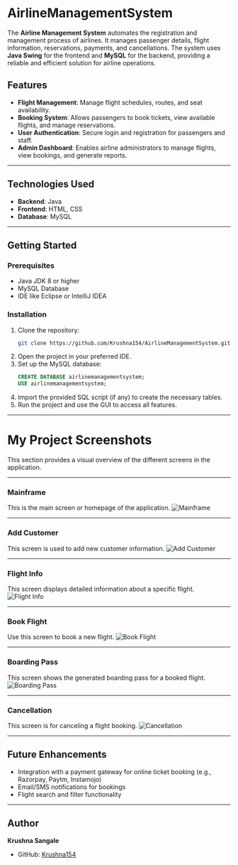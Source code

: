 # AirlineManagementSystem
The **Airline Management System** automates the registration and management process of airlines. It manages passenger details, flight information, reservations, payments, and cancellations. The system uses **Java Swing** for the frontend and **MySQL** for the backend, providing a reliable and efficient solution for airline operations.

## Features
- **Flight Management**: Manage flight schedules, routes, and seat availability.  
- **Booking System**: Allows passengers to book tickets, view available flights, and manage reservations.  
- **User Authentication**: Secure login and registration for passengers and staff.  
- **Admin Dashboard**: Enables airline administrators to manage flights, view bookings, and generate reports.  

---

## Technologies Used
- **Backend**: Java  
- **Frontend**: HTML, CSS  
- **Database**: MySQL  

---

## Getting Started

### Prerequisites
- Java JDK 8 or higher  
- MySQL Database  
- IDE like Eclipse or IntelliJ IDEA  

### Installation
1. Clone the repository:  
   ```bash
   git clone https://github.com/Krushna154/AirlineManagementSystem.git
   ```  
2. Open the project in your preferred IDE.  
3. Set up the MySQL database:  
   ```sql
   CREATE DATABASE airlinemanagementsystem;
   USE airlinemanagementsystem;
   ```  
4. Import the provided SQL script (if any) to create the necessary tables.  
5. Run the project and use the GUI to access all features.  

---
# My Project Screenshots

This section provides a visual overview of the different screens in the application.

---

### **Mainframe**
This is the main screen or homepage of the application.
![Mainframe](AirlineManagementSystem/Images/Home.png)

---

### **Add Customer**
This screen is used to add new customer information.
![Add Customer](AirlineManagementSystem/Images/AddCustomer.png)

---

### **Flight Info**
This screen displays detailed information about a specific flight.
![Flight Info](AirlineManagementSystem/Images/FlightInfo.png)

---

### **Book Flight**
Use this screen to book a new flight.
![Book Flight](AirlineManagementSystem/Images/BookFlight.png)

---

### **Boarding Pass**
This screen shows the generated boarding pass for a booked flight.
![Boarding Pass](AirlineManagementSystem/Images/BoardingPass.png)

---

### **Cancellation**
This screen is for canceling a flight booking.
![Cancellation](AirlineManagementSystem/Images/Cancellation.png)

---


## Future Enhancements
- Integration with a payment gateway for online ticket booking (e.g., Razorpay, Paytm, Instamojo)  
- Email/SMS notifications for bookings  
- Flight search and filter functionality  

---

## Author
**Krushna Sangale**  
- GitHub: [Krushna154](https://github.com/Krushna154)
